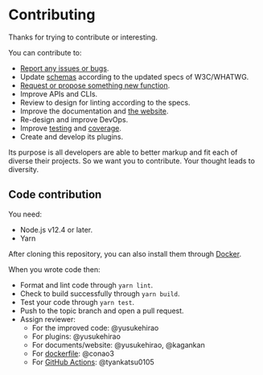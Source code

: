 # Contributing

Thanks for trying to contribute or interesting.

You can contribute to:

- [Report any issues or bugs](https://github.com/markuplint/markuplint/issues).
- Update [schemas](https://github.com/markuplint/markuplint/tree/main/packages/%40markuplint/html-spec/src) according to the updated specs of W3C/WHATWG.
- [Request or propose something new function](https://github.com/markuplint/markuplint/labels/proposal%20features).
- Improve APIs and CLIs.
- Review to design for linting according to the specs.
- Improve the documentation and [the website](https://markuplint.dev/).
- Re-design and improve DevOps.
- Improve [testing](https://github.com/markuplint/markuplint/actions?query=workflow%3ATest) and [coverage](https://coveralls.io/github/markuplint/markuplint?branch=main).
- Create and develop its plugins.

Its purpose is all developers are able to better markup and fit each of diverse their projects. So we want you to contribute. Your thought leads to diversity.

## Code contribution

You need:

- Node.js v12.4 or later.
- Yarn

After cloning this repository, you can also install them through [Docker](https://github.com/markuplint/markuplint/blob/main/Dockerfile).

When you wrote code then:

- Format and lint code through `yarn lint`.
- Check to build successfully through `yarn build`.
- Test your code through `yarn test`.
- Push to the topic branch and open a pull request.
- Assign reviewer:
  - For the improved code: @yusukehirao
  - For plugins: @yusukehirao
  - For documents/website: @yusukehirao, @kagankan
  - For [dockerfile](https://github.com/markuplint/markuplint/blob/main/Dockerfile): @conao3
  - For [GitHub Actions](https://github.com/markuplint/markuplint/tree/main/.github/workflows): @tyankatsu0105

